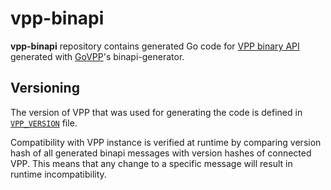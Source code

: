 # vpp-binapi
**vpp-binapi** repository contains generated Go code for [VPP binary API](https://wiki.fd.io/view/VPP/The_VPP_API) generated with [GoVPP](https://github.com/FDio/govpp)'s binapi-generator.

## Versioning

The version of VPP that was used for generating the code is defined in [`VPP_VERSION`](VPP_VERSION) file.

Compatibility with VPP instance is verified at runtime by comparing version hash of all generated binapi messages with version hashes of connected VPP. This means that any change to a specific message will result in runtime incompatibility.
